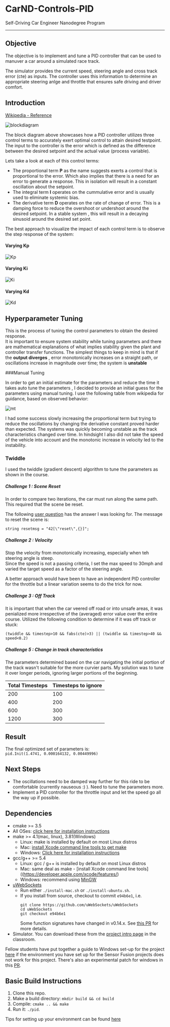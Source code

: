 # CarND-Controls-PID
Self-Driving Car Engineer Nanodegree Program

---
## Objective

The objective is to implement and tune a PID controller that can be used to manuver a car around a simulated race track.

The simulator provides the current speed, steering angle and cross track error (cte) as inputs. The controller uses this information to determine an appropriate steering anlge and throttle that ensures safe driving and driver comfort.

## Introduction
[Wikipedia - Reference](https://en.wikipedia.org/wiki/PID_controller)

![blockdiagram](./images/PID_en.svg.png)

The block diagram above showcases how a PID controller utilizes three control terms to accurately exert optimal control to attain desired testpoint. The input to the controller is the error which is defined as the difference between the desired setpoint and the actual value (process variable).

Lets take a look at each of this control terms:

* The proportional term **P** as the name suggests exerts a control that is proportional to the error. Which also implies that there is a need for an error to generate a response. This in isolation will result in a constant oscillation about the setpoint.
* The integral term **I** operates on the cummulative error and is usually used to eliminate systemic bias. 
* The derivative term **D** operates on the rate of change of error. This is a damping force to reduce the overshoot or undershoot around the desired setpoint. In a stable system , this will result in a decaying sinusoid around the desired set point.


The best approach to visualize the impact of each control term is to observe the step response of the system:

#### Varying Kp
![Kp](images/PID_varyingP.jpg)
#### Varying Ki
![Ki](images/Change_with_Ki.png)
#### Varying Kd
![Kd](images/Change_with_Kd.png)

## Hyperparameter Tuning
This is the process of tuning the control parameters to obtain the desired response.    
It is important to ensure system stability while tuning parameters and there are mathematical explanations of what implies stability given the plant and controller transfer functions.
The simplest things to keep in mind is that if the **output diverges** , error monotonically increases on a straight path, or oscillations increase in magnitude over time; the system is **unstable**

###Manual Tuning

In order to get an initial estimate for the parameters and reduce the time it takes auto tune the parameters , I decided to provide an initial guess for the parameters using manual tuning.
I use the following table from wikipedia for guidance, based on observed behavior:

![mt](images/manual_tuning.png)

I had some success slowly increasing the proportional term but trying to reduce the oscillations by changing the derivative constant proved harder than expected. The systems was quickly becoming unstable as the track characteristics changed over time.
In hindsight I also did not take the speed of the vehicle into account and the monotonic increase in velocity led to the instability.

### Twiddle ###
I used the twiddle (gradient descent) algorithm to tune the parameters as shown in the course. 
 
##### Challenge 1 : Scene Reset #####
 In order to compare two iterations, the car must run along the same path. This required that the scene be reset. 
 
 The following [user question](https://knowledge.udacity.com/questions/6171) has the answer I was looking for. The message to reset the scene is:
 
 `string resetmsg = "42[\"reset\",{}]";`
 
##### Challenge 2 : Velocity #####

Stop the velocity from monotonically increasing, especially when teh steering angle is steep.   
Since the speed is not a passing criteria, I set the max speed to 30mph and varied the target speed as a factor of the steering angle.

A better approach would have been to have an independent PID controller for the throttle but a linear variation seems to do the trick for now.


##### Challenge 3 : Off Track #####

It is important that when the car veered off road or into unsafe areas, it was penialized more irrespective of the (averaged) error value over the entire course.
Utilized the following condition to determine if it was off track or stuck:  

`(twiddle && timestep>10 && fabs(cte)>3) || (twiddle && timestep>40 && speed<0.2)`

##### Challenge 5 : Change in track characteristics #####

The parameters determined based on the car navigating the initial portion of the track wasn't suitable for the more curvier parts.
My solution was to tune it over longer periods, ignoring larger portions of the beginning.

|Total Timesteps|Timesteps to ignore|
|---------------|-------------------|
|     200       |       100         |
|     400       |       200         |
|     600       |       300         |
|    1200       |       300         |

## Result

The final optimized set of parameters is:   
`pid.Init(1.4741, 0.000164132, 0.00449996)`

## Next Steps

* The oscillations need to be damped way further for this ride to be comfortable (currently nauseous :) ). Need to tune the parameters more.
* Implement a PID controller for the throttle input and let the speed go all the way up if possible.

## Dependencies

* cmake >= 3.5
 * All OSes: [click here for installation instructions](https://cmake.org/install/)
* make >= 4.1(mac, linux), 3.81(Windows)
  * Linux: make is installed by default on most Linux distros
  * Mac: [install Xcode command line tools to get make](https://developer.apple.com/xcode/features/)
  * Windows: [Click here for installation instructions](http://gnuwin32.sourceforge.net/packages/make.htm)
* gcc/g++ >= 5.4
  * Linux: gcc / g++ is installed by default on most Linux distros
  * Mac: same deal as make - [install Xcode command line tools]((https://developer.apple.com/xcode/features/)
  * Windows: recommend using [MinGW](http://www.mingw.org/)
* [uWebSockets](https://github.com/uWebSockets/uWebSockets)
  * Run either `./install-mac.sh` or `./install-ubuntu.sh`.
  * If you install from source, checkout to commit `e94b6e1`, i.e.
    ```
    git clone https://github.com/uWebSockets/uWebSockets 
    cd uWebSockets
    git checkout e94b6e1
    ```
    Some function signatures have changed in v0.14.x. See [this PR](https://github.com/udacity/CarND-MPC-Project/pull/3) for more details.
* Simulator. You can download these from the [project intro page](https://github.com/udacity/self-driving-car-sim/releases) in the classroom.

Fellow students have put together a guide to Windows set-up for the project [here](https://s3-us-west-1.amazonaws.com/udacity-selfdrivingcar/files/Kidnapped_Vehicle_Windows_Setup.pdf) if the environment you have set up for the Sensor Fusion projects does not work for this project. There's also an experimental patch for windows in this [PR](https://github.com/udacity/CarND-PID-Control-Project/pull/3).

## Basic Build Instructions

1. Clone this repo.
2. Make a build directory: `mkdir build && cd build`
3. Compile: `cmake .. && make`
4. Run it: `./pid`. 

Tips for setting up your environment can be found [here](https://classroom.udacity.com/nanodegrees/nd013/parts/40f38239-66b6-46ec-ae68-03afd8a601c8/modules/0949fca6-b379-42af-a919-ee50aa304e6a/lessons/f758c44c-5e40-4e01-93b5-1a82aa4e044f/concepts/23d376c7-0195-4276-bdf0-e02f1f3c665d)

